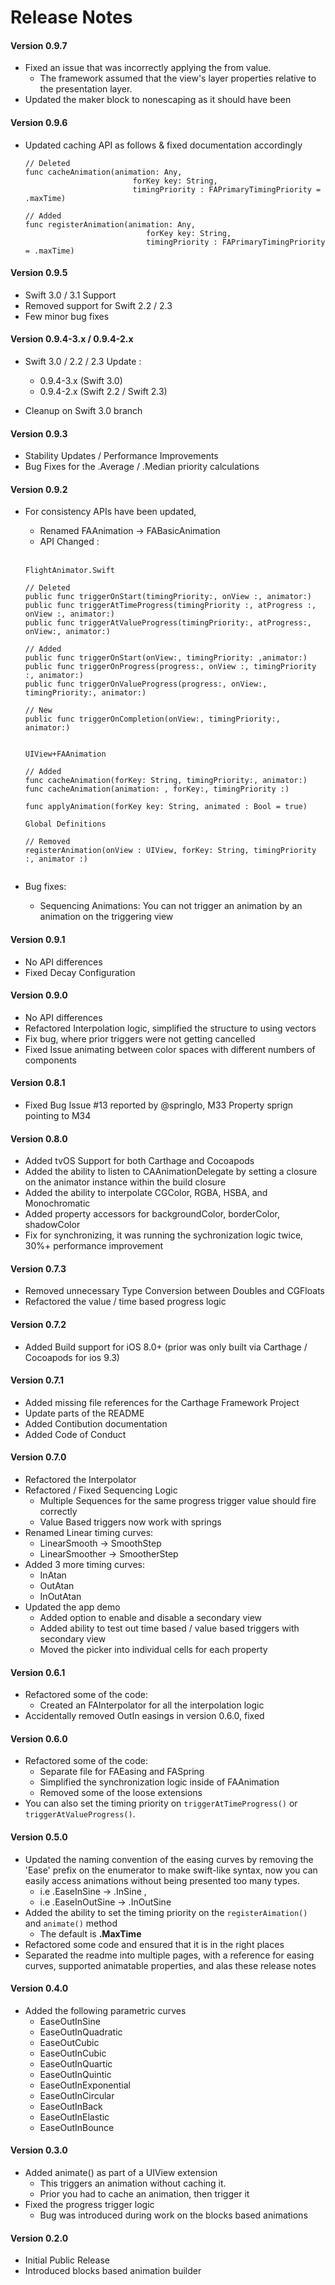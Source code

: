 # Release Notes

#### Version 0.9.7
* Fixed an issue that was incorrectly applying the from value. 
	- The framework assumed that the view's layer properties relative to the presentation layer. 
* Updated the maker block to nonescaping as it should have been

#### Version 0.9.6
* Updated caching API as follows & fixed documentation accordingly
	```
	// Deleted
	func cacheAnimation(animation: Any,
                            forKey key: String,
                            timingPriority : FAPrimaryTimingPriority = .maxTime)
 
 	// Added
	func registerAnimation(animation: Any,
                               forKey key: String,
                               timingPriority : FAPrimaryTimingPriority = .maxTime)
	```



#### Version 0.9.5
* Swift 3.0 / 3.1 Support
* Removed support for Swift 2.2 / 2.3
* Few minor bug fixes

#### Version 0.9.4-3.x  / 0.9.4-2.x

* Swift 3.0 / 2.2 / 2.3 Update :
	- 0.9.4-3.x (Swift 3.0)
	- 0.9.4-2.x (Swift 2.2 / Swift 2.3)

* Cleanup on Swift 3.0 branch


#### Version 0.9.3

* Stability Updates / Performance Improvements
* Bug Fixes for the .Average / .Median priority calculations

#### Version 0.9.2

* For consistency APIs have been updated,
	- Renamed FAAnimation -> FABasicAnimation
	- API Changed :

	<br>

	```
	FlightAnimator.Swift

	// Deleted
	public func triggerOnStart(timingPriority:, onView :, animator:)
	public func triggerAtTimeProgress(timingPriority :, atProgress :, onView :, animator:)                                                
	public func triggerAtValueProgress(timingPriority:, atProgress:, onView:, animator:)                         

	// Added
	public func triggerOnStart(onView:, timingPriority: ,animator:)
	public func triggerOnProgress(progress:, onView :, timingPriority :, animator:)
	public func triggerOnValueProgress(progress:, onView:, timingPriority:, animator:)
    
    // New
	public func triggerOnCompletion(onView:, timingPriority:, animator:)  


	UIView+FAAnimation 

	// Added
	func cacheAnimation(forKey: String, timingPriority:, animator:)
	func cacheAnimation(animation: , forKey:, timingPriority :)   

    func applyAnimation(forKey key: String, animated : Bool = true)
	  
	Global Definitions

	// Removed
	registerAnimation(onView : UIView, forKey: String, timingPriority :, animator :) 
                            
	```

* Bug fixes:
 	- Sequencing Animations:  You can not trigger an animation by an animation on the triggering view 



#### Version 0.9.1
* No API differences
* Fixed Decay Configuration

#### Version 0.9.0
* No API differences
* Refactored Interpolation logic, simplified the structure to using vectors
* Fix bug, where prior triggers were not getting cancelled
* Fixed Issue animating between color spaces with different numbers of components

#### Version 0.8.1
* Fixed Bug Issue #13 reported by @springlo, M33 Property sprign pointing to M34

#### Version 0.8.0
* Added tvOS Support for both Carthage and Cocoapods
* Added the ability to listen to CAAnimationDelegate by setting a closure on the animator instance within the build closure 
* Added the ability to interpolate CGColor, RGBA, HSBA, and Monochromatic
* Added property accessors for backgroundColor, borderColor, shadowColor
* Fix for synchronizing, it was running the sychronization logic twice, 30%+ performance improvement

#### Version 0.7.3
* Removed unnecessary Type Conversion between Doubles and CGFloats
* Refactored the value / time based progress logic

#### Version 0.7.2
* Added Build support for iOS 8.0+ (prior was only built via Carthage / Cocoapods for ios 9.3)

#### Version 0.7.1

* Added missing file references for the Carthage Framework Project
* Update parts of the README
* Added Contibution documentation
* Added Code of Conduct

#### Version 0.7.0

* Refactored the Interpolator
* Refactored / Fixed Sequencing Logic
	* Multiple Sequences for the same progress trigger value should fire correctly
	* Value Based triggers now work with springs
* Renamed Linear timing curves:
	* LinearSmooth -> SmoothStep
	* LinearSmoother -> SmootherStep
* Added 3 more timing curves:
	* InAtan
	* OutAtan
	* InOutAtan
* Updated the app demo
	* Added option to enable and disable a secondary view
	* Added ability to test out time based / value based triggers with secondary view
	* Moved the picker into individual cells for each property 	
	
#### Version 0.6.1

* Refactored some of the code:
	* Created an FAInterpolator for all the interpolation logic
* Accidentally removed OutIn easings in version 0.6.0, fixed 


#### Version 0.6.0

* Refactored some of the code:
	* Separate file for FAEasing and FASpring
	* Simplified the synchronization logic inside of FAAnimation
	* Removed some of the loose extensions
* You can also set the timing priority on ``triggerAtTimeProgress()`` or ``triggerAtValueProgress()``. 


#### Version 0.5.0

* Updated the naming convention of the easing curves by removing the 'Ease' prefix on the enumerator to make swift-like syntax, now you can easily access animations without being presented too many types.
	* i.e .EaseInSine -> .InSine , 
	* i.e .EaseInOutSine -> .InOutSine
* Added the ability to set the timing priority on the ``registerAimation()`` and ``animate()`` method 
	* The default is **.MaxTime**
* Refactored some code and ensured that it is in the right places
* Separated the readme into multiple pages, with a reference for easing curves, supported animatable properties, and alas these release notes


#### Version 0.4.0

* Added the following parametric curves
	* EaseOutInSine
	* EaseOutInQuadratic
	* EaseOutCubic
	* EaseOutInCubic
	* EaseOutInQuartic
	* EaseOutInQuintic
	* EaseOutInExponential
	* EaseOutInCircular
	* EaseOutInBack
	* EaseOutInElastic
	* EaseOutInBounce

#### Version 0.3.0

* Added animate() as part of a UIView extension
	* This triggers an animation without caching it.
	* Prior you had to cache an animation, then trigger it
* Fixed the progress trigger logic
	* Bug was introduced during work on the blocks based animations

#### Version 0.2.0

* Initial Public Release
* Introduced blocks based animation builder
